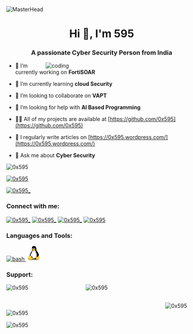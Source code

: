 ![MasterHead](https://media.licdn.com/dms/image/C4D16AQHNO93o1JGzaA/profile-displaybackgroundimage-shrink_200_800/0/1632596268436?e=2147483647&v=beta&t=vNItIo-cLGUhBpF1S2ubrH5LX4xp21ku5HSE8LMJY1c)
<h1 align="center">Hi 👋, I'm 595</h1>
<h3 align="center">A passionate Cyber Security Person from India</h3>
<img align="right" alt="coding" width="400" src="https://cdn.dribbble.com/users/1162077/screenshots/3848914/programmer.gif">

- 🔭 I’m currently working on **FortiSOAR**

- 🌱 I’m currently learning **cloud Security**

- 👯 I’m looking to collaborate on **VAPT**

- 🤝 I’m looking for help with **AI Based Programming**

- 👨‍💻 All of my projects are available at [https://github.com/0x595](https://github.com/0x595)

- 📝 I regularly write articles on [https://0x595.wordpress.com/](https://0x595.wordpress.com/)

- 💬 Ask me about **Cyber Security**

<p align="left"> <img src="https://komarev.com/ghpvc/?username=0x595&label=Profile%20views&color=0e75b6&style=flat" alt="0x595" /> </p>

<p align="left"> <a href="https://github.com/ryo-ma/github-profile-trophy"><img src="https://github-profile-trophy.vercel.app/?username=0x595" alt="0x595" /></a> </p>

<p align="left"> <a href="https://twitter.com/0x595_" target="blank"><img src="https://img.shields.io/twitter/follow/0x595_?logo=twitter&style=for-the-badge" alt="0x595_" /></a> </p>

<h3 align="left">Connect with me:</h3>
<p align="left">
<a href="https://twitter.com/0x595_" target="blank"><img align="center" src="https://raw.githubusercontent.com/rahuldkjain/github-profile-readme-generator/master/src/images/icons/Social/twitter.svg" alt="0x595_" height="30" width="40" /></a>
<a href="https://instagram.com/0x595_?igshid=MWJrN3cwNDBkdjRpYw==" target="blank"><img align="center" src="https://raw.githubusercontent.com/rahuldkjain/github-profile-readme-generator/master/src/images/icons/Social/instagram.svg" alt="0x595_" height="30" width="40" /></a>
<a href="https://www.hackerrank.com/0x595_" target="blank"><img align="center" src="https://raw.githubusercontent.com/rahuldkjain/github-profile-readme-generator/master/src/images/icons/Social/hackerrank.svg" alt="0x595_" height="30" width="40" /></a>
<a href="https://www.leetcode.com/0x595" target="blank"><img align="center" src="https://raw.githubusercontent.com/rahuldkjain/github-profile-readme-generator/master/src/images/icons/Social/leet-code.svg" alt="0x595" height="30" width="40" /></a>
</p>

<h3 align="left">Languages and Tools:</h3>
<p align="left"> <a href="https://www.gnu.org/software/bash/" target="_blank" rel="noreferrer"> <img src="https://www.vectorlogo.zone/logos/gnu_bash/gnu_bash-icon.svg" alt="bash" width="40" height="40"/> </a> <a href="https://www.linux.org/" target="_blank" rel="noreferrer"> <img src="https://raw.githubusercontent.com/devicons/devicon/master/icons/linux/linux-original.svg" alt="linux" width="40" height="40"/> </a> </p>

<h3 align="left">Support:</h3>
<p><a href="https://www.buymeacoffee.com/0x595"> <img align="left" src="https://cdn.buymeacoffee.com/buttons/v2/default-yellow.png" height="50" width="210" alt="0x595" /></a><a href="https://ko-fi.com/0x595"> <img align="left" src="https://cdn.ko-fi.com/cdn/kofi3.png?v=3" height="50" width="210" alt="0x595" /></a></p><br><br>

<p><img align="left" src="https://github-readme-stats.vercel.app/api/top-langs?username=0x595&show_icons=true&locale=en&layout=compact" alt="0x595" /></p>

<p>&nbsp;<img align="center" src="https://github-readme-stats.vercel.app/api?username=0x595&show_icons=true&locale=en" alt="0x595" /></p>

<p><img align="center" src="https://github-readme-streak-stats.herokuapp.com/?user=0x595&" alt="0x595" /></p>
